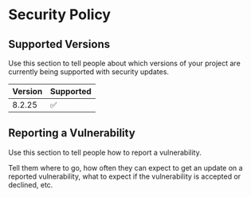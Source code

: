 # Security Policy

## Supported Versions

Use this section to tell people about which versions of your project are
currently being supported with security updates.

| Version | Supported          |
|---------|--------------------|
| 8.2.25  | :white_check_mark: |

## Reporting a Vulnerability

Use this section to tell people how to report a vulnerability.

Tell them where to go, how often they can expect to get an update on a
reported vulnerability, what to expect if the vulnerability is accepted or
declined, etc.
